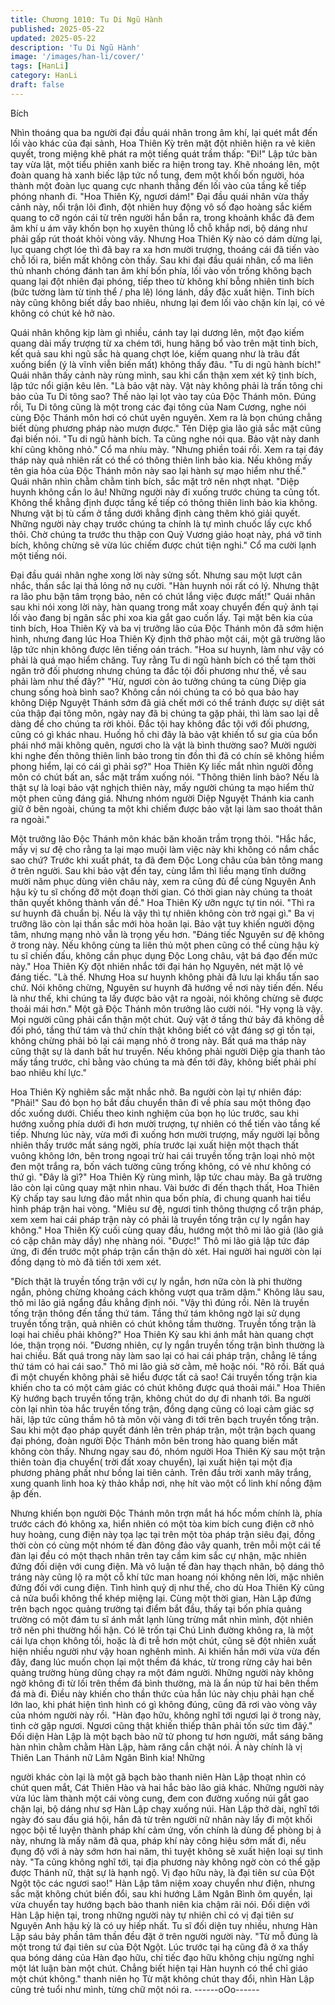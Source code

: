 ```yaml
---
title: Chương 1010: Tu Di Ngũ Hành
published: 2025-05-22
updated: 2025-05-22
description: 'Tu Di Ngũ Hành'
image: '/images/han-li/cover/'
tags: [HanLi]
category: HanLi
draft: false
---
```


Bích

Nhìn thoáng qua ba người đại đầu quái nhân trong âm khí, lại
quét mắt đến lối vào khác của đại sảnh, Hoa Thiên Kỳ trên mặt
đột nhiên hiện ra vẻ kiên quyết, trong miệng khẽ phát ra một tiếng
quát trầm thấp:
"Đi!"
Lập tức bàn tay vừa lật, một tiểu phiên xanh biếc ra hiện trong
tay. Khẽ nhoáng lên, một đoàn quang hà xanh biếc lập tức nổ
tung, đem một khối bốn người, hóa thành một đoàn lục quang
cực nhanh thẳng đến lối vào của tầng kế tiếp phóng nhanh đi.
"Hoa Thiên Kỳ, ngươi dám!"
Đại đầu quái nhân vừa thấy cảnh này, nổi trận lôi đình, đột nhiên
huy động vô số đạo hoàng sắc kiếm quang to cỡ ngón cái từ trên
người hắn bắn ra, trong khoảnh khắc đã đem âm khí u ám vây
khốn bọn họ xuyên thủng lỗ chỗ khắp nơi, bộ dáng như phải gấp
rút thoát khỏi vòng vây.
Nhưng Hoa Thiên Kỳ nào có dám dừng lại, lục quang chợt lóe thì
đã bay ra xa hơn mười trượng, thoáng cái đã tiến vào chỗ lối ra,
biến mất không còn thấy.
Sau khi đại đầu quái nhân, cổ ma liên thủ nhanh chóng đánh tan
âm khí bốn phía, lối vào vốn trống không bạch quang lại đột nhiên
đại phóng, tiếp theo từ không khí bỗng nhiên tinh bích (bức tường
làm từ tinh thể / pha lê) lóng lánh, dầy đặc xuất hiện.
Tinh bích này cũng không biết dầy bao nhiêu, nhưng lại đem lối
vào chặn kín lại, có vẻ không có chút kẻ hở nào.

Quái nhân không kịp làm gì nhiều, cánh tay lại dương lên, một
đạo kiếm quang dài mấy trượng từ xa chém tới, hung hăng bổ
vào trên mặt tinh bích, kết quả sau khi ngũ sắc hà quang chợt lóe,
kiếm quang như là trâu đất xuống biển (ý là vĩnh viễn biến mất)
không thấy đâu.
"Tu di ngũ hành bích!"
Quái nhân thấy cảnh này rùng mình, sau khi cẩn thận xem xét kỹ
tinh bích, lập tức nổi giận kêu lên.
"Là bảo vật này. Vật này không phải là trấn tông chi bảo của Tu Di
tông sao? Thế nào lại lọt vào tay của Độc Thánh môn. Đúng rồi,
Tu Di tông cũng là một trong các đại tông của Nam Cương, nghe
nói cùng Độc Thánh môn hơi có chút uyên nguyên. Xem ra là bọn
chúng chẳng biết dùng phương pháp nào mượn được."
Tên Diệp gia lão giả sắc mặt cũng đại biến nói.
"Tu di ngũ hành bích. Ta cũng nghe nói qua. Bảo vật này danh khí
cũng không nhỏ."
Cổ ma nhíu mày.
"Nhưng phiền toái rồi. Xem ra tại đáy tháp này quả nhiên rất có
thể có thông thiên linh bảo kia. Nếu không mấy tên gia hỏa của
Độc Thánh môn này sao lại hành sự mạo hiểm như thế."
Quái nhân nhìn chằm chằm tinh bích, sắc mặt trở nên nhợt nhạt.
"Diệp huynh không cần lo âu! Những người này đi xuống trước
chúng ta cũng tốt. Không thể khẳng định được tầng kế tiếp có
thông thiên linh bảo kia không. Nhưng vật bị tù cấm ở tầng dưới
khẳng định càng thêm khó giải quyết. Những người này chạy
trước chúng ta chính là tự mình chuốc lấy cực khổ thôi. Chờ
chúng ta trước thu thập con Quỷ Vương giảo hoạt này, phá vỡ tinh
bích, không chừng sẽ vừa lúc chiếm được chút tiện nghi."
Cổ ma cười lạnh một tiếng nói.

Đại đầu quái nhân nghe xong lời này sửng sốt. Nhưng sau một
lượt cân nhắc, thần sắc lại thả lỏng nở nụ cười.
"Hàn huynh nói rất có lý. Nhưng thật ra lão phu bận tâm trọng
bảo, nên có chút lắng việc được mất!"
Quái nhân sau khi nói xong lời này, hàn quang trong mắt xoay
chuyển đến quỷ ảnh tại lối vào đang bị ngân sắc phi xoa kia gắt
gao cuốn lấy.
Tại mặt bên kia của tinh bích, Hoa Thiên Kỳ và ba vị trưởng lão
của Độc Thánh môn đã sớm hiện hình, nhưng đang lúc Hoa
Thiên Kỳ định thở phào một cái, một gã trường lão lập tức nhịn
không được lên tiếng oán trách.
"Hoa sư huynh, làm như vậy có phải là quá mạo hiểm chăng. Tuy
rằng Tu di ngũ hành bích có thể tạm thời ngăn trở đối phương
nhưng chúng ta đắc tội đối phương như thế, về sau phải làm như
thế đây?"
"Hừ, ngươi còn ảo tưởng chúng ta cùng Diệp gia chung sống hoà
bình sao? Không cần nói chúng ta có bỏ qua bảo hay không Diệp
Nguyệt Thánh sớm đã giả chết mới có thể tránh được sự diệt sát
của thập đại tông môn, ngày nay đã bị chúng ta gặp phải, thì làm
sao lại dễ dàng để cho chúng ta rời khỏi. Đắc tội hay không đắc
tội với đối phương, cũng có gì khác nhau. Huống hồ chi đây là
bảo vật khiến tổ sư gia của bổn phái nhớ mãi không quên, ngươi
cho là vật là bình thường sao? Mười người khi nghe đến thông
thiên linh bảo trong tin đồn thì đã có chín sẽ không hiềm phong
hiểm, lại có cái gì phải sợ?"
Hoa Thiên Kỳ liếc mắt nhìn người đồng môn có chút bất an, sắc
mặt trầm xuống nói.
"Thông thiên linh bảo? Nếu là thật sự là loại bảo vật nghịch thiên
này, mấy người chúng ta mạo hiểm thử một phen cũng đáng giá.
Nhưng nhóm người Diệp Nguyệt Thánh kia canh giữ ở bên ngoài,
chúng ta một khi chiếm được bảo vật lại làm sao thoát thân ra
ngoài."

Một trưởng lão Độc Thánh môn khác băn khoăn trầm trọng thỏi.
"Hắc hắc, mấy vị sư đệ cho rằng ta lại mạo muội làm việc này khi
không có nắm chắc sao chứ? Trước khi xuất phát, ta đã đem Độc
Long châu của bản tông mang ở trên người. Sau khi bảo vật đến
tay, cùng lắm thì liều mạng tĩnh dưỡng mười năm phục dùng viên
châu này, xem ra cũng đủ để cùng Nguyên Anh hậu kỳ tu sĩ
chống đỡ một đoạn thời gian. Có thời gian này chúng ta thoát
thân quyết không thành vấn đề."
Hoa Thiên Kỳ ưỡn ngực tự tin nói.
"Thì ra sư huynh đã chuẩn bị. Nếu là vậy thì tự nhiên không còn
trở ngại gì."
Ba vị trưỡng lão còn lại thần sắc mới hòa hoãn lại. Bảo vật tuy
khiến người động tâm, nhưng mạng nhỏ vẫn là trọng yếu hơn.
"Đáng tiếc Nguyên sư đệ không ở trong này. Nếu không cùng ta
liên thủ một phen cũng có thể cùng hậu kỳ tu sĩ chiến đấu, không
cần phục dụng Độc Long châu, vật bá đạo đến mức này."
Hoa Thiên Kỳ đột nhiên nhắc tới đại hán họ Nguyên, nét mặt lộ vẻ
đáng tiếc.
"Là thế. Nhưng Hoa sư huynh không phải đã lưu lại khẩu tấn sao
chứ. Nói không chừng, Nguyên sư huynh đã hướng về nơi này
tiến đến. Nếu là như thế, khi chúng ta lấy được bảo vật ra ngoài,
nói không chừng sẽ được thoải mái hơn."
Một gã Độc Thánh môn trưởng lão cười nói.
"Hy vọng là vậy. Mọi người cũng phải cẩn thận một chút. Quỷ vật
ở tầng thứ bảy đã không dễ đối phó, tầng thứ tám và thứ chín thật
không biết có vật đáng sợ gì tồn tại, không chừng phải bỏ lại cái
mạng nhỏ ở trong này. Bất quá ma tháp này cũng thật sự là danh
bất hư truyền. Nếu không phải người Diệp gia thanh tảo mấy tầng
trước, chỉ bằng vào chúng ta mà đến tới đây, không biết phải phí
bao nhiêu khí lực."

Hoa Thiên Kỳ nghiêm sắc mặt nhắc nhở.
Ba người còn lại tự nhiên đáp:
"Phải!"
Sau đó bọn họ bắt đầu chuyển thân đi về phía sau một thông đạo
dốc xuống dưới. Chiếu theo kinh nghiệm của bọn họ lúc trước,
sau khi hướng xuống phía dưới đi hơn mười trượng, tự nhiên có
thể tiến vào tầng kế tiếp.
Nhưng lúc này, vừa mới đi xuống hơn mười trượng, mấy người
lại bỗng nhiên thấy trước mắt sáng ngời, phía trước lại xuất hiện
một thạch thất vuông không lớn, bên trong ngoại trừ hai cái truyền
tống trận loại nhỏ một đen một trắng ra, bốn vách tường cũng
trống không, có vẻ như không có thứ gì.
"Đây là gì?"
Hoa Thiên Kỳ rùng mình, lập tức chau mày.
Ba gã trường lão còn lại cũng quay mặt nhìn nhau.
Vài bước đi đến thạch thất, Hoa Thiên Kỳ chấp tay sau lưng đảo
mắt nhìn qua bốn phía, đi chung quanh hai tiểu hình pháp trận hai
vòng.
"Miêu sư đệ, ngươi tinh thông thượng cổ trận pháp, xem xem hai
cái pháp trận này có phải là truyền tống trận cự ly ngắn hay
không."
Hoa Thiên Kỳ cuối cùng quay đầu, hướng một thô mi lão giả (lão
giả có cặp chân mày dầy) nhẹ nhàng nói.
"Được!"
Thô mi lão giả lập tức đáp ứng, đi đến trước một pháp trận cẩn
thận dò xét. Hai người hai người còn lại đồng dạng tò mò đã tiến
tới xem xét.

"Đích thật là truyền tống trận với cự ly ngắn, hơn nữa còn là phi
thường ngắn, phỏng chừng khoảng cách không vượt qua trăm
dặm."
Không lâu sau, thô mi lão giả ngẩng đầu khẳng định nói.
"Vậy thì đúng rồi. Nên là truyền tống trận thông đến tầng thứ tám.
Tầng thứ tám không ngờ lại sử dụng truyền tống trận, quả nhiên
có chút không tầm thường. Truyền tống trận là loại hai chiều phải
không?" Hoa Thiên Kỳ sau khi ánh mắt hàn quang chợt lóe, thận
trọng nói.
"Đương nhiên, cự ly ngắn truyền tống trận bình thường là hai
chiều. Bất quá trong này làm sao lại có hai cái pháp trận, chẳng lẽ
tầng thứ tám có hai cái sao."
Thô mi lão giả sờ cằm, mê hoặc nói.
"Rõ rồi. Bất quá đi một chuyến không phải sẽ hiểu được tất cả
sao! Cái truyền tống trận kia khiến cho ta có một cảm giác có chút
không được quá thoải mái."
Hoa Thiên Kỳ hướng bạch truyền tống trận, không chút do dự đi
nhanh tới.
Ba người còn lại nhìn tòa hắc truyền tống trận, đồng dạng cũng
có loại cảm giác sợ hãi, lập tức cũng thầm hô tà môn vội vàng đi
tới trên bạch truyền tống trận.
Sau khi một đạo pháp quyết đánh lên trên pháp trận, một trận
bạch quang đại phóng, đoàn người Độc Thánh môn bên trong
hào quang biến mất không còn thấy.
Nhưng ngay sau đó, nhóm người Hoa Thiên Kỳ sau một trận
thiên toàn địa chuyển( trời đất xoay chuyển), lại xuất hiện tại một
địa phương phảng phất như bồng lai tiên cảnh.
Trên đầu trời xanh mây trắng, xung quanh linh hoa kỳ thảo khắp
nơi, nhẹ hít vào một cổ linh khí nồng đậm ập đến.

Nhưng khiến bọn người Độc Thánh môn trợn mắt há hốc mồm
chính là, phía trước cách đó không xa, hiển nhiên có một tòa kim
bích cung điện cỡ nhỏ huy hoàng, cung điện này tọa lạc tại trên
một tòa pháp trận siêu đại, đồng thời còn có cùng một nhóm tế
đàn đông đảo vây quanh, trên mỗi một cái tế đàn lại đều có một
thạch nhân trên tay cầm kim sắc cự nhận, mặc nhiên đứng đối
diện với cung điện.
Mà vô luận tế đàn hay thạch nhân, bộ dáng thô tráng này cũng lộ
ra một cỗ khí tức man hoang nói không nên lời, mặc nhiên đứng
đối với cung điện.
Tình hình quỷ dị như thế, cho dù Hoa Thiên Kỳ cũng cả nửa buổi
không thể khép miệng lại.
Cùng một thời gian, Hàn Lập đứng trên bạch ngọc quảng trường
tại điểm bắt đầu, thấy tại bốn phía quảng trường có một đám tu sĩ
ánh mắt lạnh lùng trừng mắt nhìn mình, đột nhiên trở nên phi
thường hối hận.
Có lẽ trốn tại Chú Linh đường không ra, là một cái lựa chọn
không tồi, hoặc là đi trễ hơn một chút, cũng sẽ đột nhiên xuất hiện
nhiều người như vậy hoan nghênh mình.
Ai khiến hắn mới vừa vừa đến đây, đang lúc muốn chọn lại một
thềm đá khác, từ trong rừng cây hai bên quảng trường hùng dũng
chạy ra một đám người. Những người này không ngờ không đi từ
lối trên thềm đá bình thường, mà là ẩn núp từ hai bên thềm đá mà
đi. Điều này khiến cho thần thức của hắn lúc này chịu phải hạn
chế lớn lao, khi phát hiện tình hình có gì không đúng, cũng đã rơi
vào vòng vây của nhóm người này rồi.
"Hàn đạo hữu, không nghĩ tới ngươi lại ở trong này, tình cờ gặp
ngươi. Ngươi cũng thật khiến thiếp thân phải tốn sức tìm đâý."
Đối diện Hàn Lập là một bạch bào nữ tử phong tư hơn người, mắt
sáng băng hàn nhìn chằm chằm Hàn Lập, hàm răng cắn chặt nói.
Ả này chính là vị Thiên Lan Thánh nữ Lâm Ngân Bình kia! Những

người khác còn lại là một gã bạch bào thanh niên Hàn Lập thoạt
nhìn có chút quen mắt, Cát Thiên Hào và hai hắc bào lão giả
khác.
Những người này vừa lúc làm thành một cái vòng cung, đem con
đường xuống núi gắt gao chặn lại, bộ dáng như sợ Hàn Lập chạy
xuống núi.
Hàn Lập thở dài, nghĩ tới ngày đó sau đấu giá hội, hắn đã từ trên
người nữ nhân này lấy đi một khối ngọc bội tế luyện thành pháp
khí cảm ứng, vốn chính là dùng để phòng bị ả này, nhưng là mấy
năm đã qua, pháp khí này công hiệu sớm mất đi, nếu đụng độ với
ả này sớm hơn hai năm, thì tuyệt không sẽ xuất hiện loại sự tình
này.
"Ta cũng không nghĩ tới, tại địa phương này không ngờ còn có thể
gặp được Thánh nữ, thật sự là hạnh ngộ. Vị đạo hữu này, là đại
tiên sư của Đột Ngột tộc các ngươi sao!"
Hàn Lập tâm niệm xoay chuyển như điện, nhưng sắc mặt không
chút biến đổi, sau khi hướng Lâm Ngân Bình ôm quyền, lại vừa
chuyển tay hướng bạch bào thanh niên kia chậm rãi nói.
Đối diện với Hàn Lập hiện tại, trong những người này tự nhiên chỉ
có vị đại tiên sư Nguyên Anh hậu kỳ là có uy hiếp nhất. Tu sĩ đối
diện tuy nhiều, nhưng Hàn Lập sáu bảy phần tâm thần đều đặt ở
trên người người này.
"Từ mỗ đúng là một trong tứ đại tiên sư của Đột Ngột. Lúc trước
tại hạ cũng đã ở xa thấy qua bóng dáng của Hàn đạo hữu, chỉ tiếc
đạo hữu không chịu ngừng nghỉ một lát luận bàn một chút. Chẳng
biết hiện tại Hàn huynh có thể chỉ giáo một chút không."
thanh niên họ Từ mặt không chút thay đổi, nhìn Hàn Lập cũng trẻ
tuổi như mình, từng chữ một nói ra.
------oOo------
